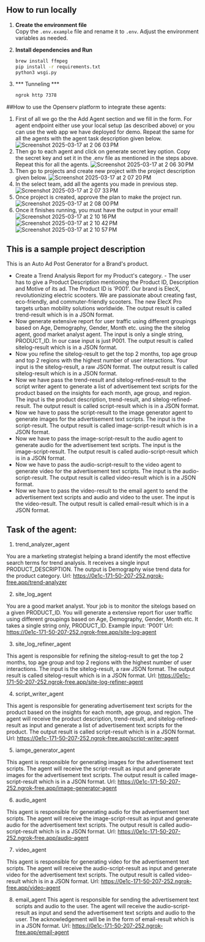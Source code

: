 
## How to run locally 

1. **Create the environment file**  
   Copy the `.env.example` file and rename it to `.env`. Adjust the environment variables as needed.

2. **Install dependencies and Run**  
   ```bash
   brew install ffmpeg
   pip install -r requirements.txt
   python3 wsgi.py
   ```
3. *** Tunneling ***
   ```bash
   ngrok http 7378
   ```

##How to use the Openserv platform to integrate these agents:
1. First of all we go the the Add Agent section and we fill in the form. For agent endpoint either use your local setup (as described above) or you can use the web app we have deployed for demo. Repeat the same for all the agents with the agent task description given below.
![Screenshot 2025-03-17 at 2 06 03 PM](https://github.com/user-attachments/assets/b71117f5-6c0a-41e9-acad-2c59cf69aec3)
2. Then go to each agent and click on generate secret key option. Copy the secret key and set it in the .env file as mentioned in the steps above. Repeat this for all the agents.
![Screenshot 2025-03-17 at 2 06 30 PM](https://github.com/user-attachments/assets/98d883ae-be64-4261-a28c-97adaf7cd046)
3. Then go to projects and create new project with the project description given below.
![Screenshot 2025-03-17 at 2 07 20 PM](https://github.com/user-attachments/assets/c4d05cfb-6dde-4a8c-843d-bef2d131e2c8)
4. In the select team, add all the agents you made in previous step.
![Screenshot 2025-03-17 at 2 07 33 PM](https://github.com/user-attachments/assets/3262323a-f94c-45a4-b2fd-8c6f21be5042)
5. Once project is created, approve the plan to make the project run.
![Screenshot 2025-03-17 at 2 08 00 PM](https://github.com/user-attachments/assets/a745b465-5cbd-45e0-91a2-a0fc5746bfcb)
6. Once it finishes running, you must have the output in your email!
   ![Screenshot 2025-03-17 at 2 10 16 PM](https://github.com/user-attachments/assets/740f8723-e1de-4b5e-ac83-51b19f8fde29)![Screenshot 2025-03-17 at 2 10 42 PM](https://github.com/user-attachments/assets/e1ab8e62-12fe-4db4-b6bd-765fbdac2766)![Screenshot 2025-03-17 at 2 10 57 PM](https://github.com/user-attachments/assets/170f74c6-4860-460c-90fc-ccfa7f28d0e2)



## This is a sample project description

This is an Auto Ad Post Generator for a Brand's product.
 - Create a Trend Analysis Report for my Product's category. - The user has to give a Product Description mentioning the Product ID, Description and Motive of its ad. The Product ID is 'P001'. Our brand is ElecX, revolutionizing electric scooters. We are passionate about creating fast, eco-friendly, and commuter-friendly scooters. The new ElecX Pro targets urban mobility solutions worldwide. The output result is called trend-result which is in a JSON format.
 - Now generate extensive report for user traffic using different groupings based on Age, Demography, Gender, Month etc. using the the sitelog agent, good market analyst agent. The input is only a single string, PRODUCT_ID. In our case input is just P001. The output result is called sitelog-result which is in a JSON format.
 - Now you refine the sitelog-result to get the top 2 months, top age group and top 2 regions with the highest number of user interactions. Your input is the sitelog-result, a raw JSON format. The output result is called sitelog-result which is in a JSON format.
 - Now we have pass the trend-result and sitelog-refined-result to the script writer agent to generate a list of advertisement text scripts for the product based on the insights for each month, age group, and region. The input is the product description, trend-result, and sitelog-refined-result. The output result is called script-result which is in a JSON format.
 - Now we have to pass the script-result to the image generator agent to generate images for the advertisement text scripts. The input is the script-result. The output result is called image-script-result which is in a JSON format.
 - Now we have to pass the image-script-result to the audio agent to generate audio for the advertisement text scripts. The input is the image-script-result. The output result is called audio-script-result which is in a JSON format.
 - Now we have to pass the audio-script-result to the video agent to generate video for the advertisement text scripts. The input is the audio-script-result. The output result is called video-result which is in a JSON format.
 - Now we have to pass the video-result to the email agent to send the advertisement text scripts and audio and video to the user. The input is the video-result. The output result is called email-result which is in a JSON format.

## Task of the agent:

1. trend_analyzer_agent

You are a marketing strategist helping a brand identify the most effective search terms for trend analysis. It receives a single input PRODUCT_DESCRIPTION. The output is Demography wise trend data for the product category.
Url: https://0e1c-171-50-207-252.ngrok-free.app/trend-analyzer

2. site_log_agent

You are a good market analyst. Your job is to monitor the sitelogs based on a given PRODUCT_ID. You will generate a extensive report fior user traffic using different groupings based on Age, Demography, Gender, Month etc. It takes a single string only, PRODUCT_ID. Example input: 'P001'
Url: https://0e1c-171-50-207-252.ngrok-free.app/site-log-agent

3. site_log_refiner_agent

This agent is responsible for refining the sitelog-result to get the top 2 months, top age group and top 2 regions with the highest number of user interactions. The input is the sitelog-result, a raw JSON format. The output result is called sitelog-result which is in a JSON format.
Url: https://0e1c-171-50-207-252.ngrok-free.app/site-log-refiner-agent

4. script_writer_agent

This agent is responsible for generating advertisement text scripts for the product based on the insights for each month, age group, and region. The agent will receive the product description, trend-result, and sitelog-refined-result as input and generate a list of advertisement text scripts for the product. The output result is called script-result which is in a JSON format.
Url: https://0e1c-171-50-207-252.ngrok-free.app/script-writer-agent 

5. iamge_generator_agent

This agent is responsible for generating images for the advertisement text scripts. The agent will receive the script-result as input and generate images for the advertisement text scripts. The output result is called image-script-result which is in a JSON format.
Url: https://0e1c-171-50-207-252.ngrok-free.app/image-generator-agent

6. audio_agent

This agent is responsible for generating audio for the advertisement text scripts. The agent will receive the image-script-result as input and generate audio for the advertisement text scripts. The output result is called audio-script-result which is in a JSON format.
Url: https://0e1c-171-50-207-252.ngrok-free.app/audio-agent

7. video_agent

This agent is responsible for generating video for the advertisement text scripts. The agent will receive the audio-script-result as input and generate video for the advertisement text scripts. The output result is called video-result which is in a JSON format.
Url: https://0e1c-171-50-207-252.ngrok-free.app/video-agent

8. email_agent
This agent is responsible for sending the advertisement text scripts and audio to the user. The agent will receive the audio-script-result as input and send the advertisement text scripts and audio to the user. The acknowledgement will be in the form of email-result which is in a JSON format.
Url: https://0e1c-171-50-207-252.ngrok-free.app/email-agent
